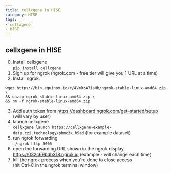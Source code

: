 ```yaml
---
title: cellxgene in HISE
category: HISE
tags:
- cellxgene
- HISE
---
```


## cellxgene in HISE

0. Install cellxgene  
`pip install cellxgene`  
1. Sign up for ngrok (ngrok.com - free tier will give you 1 URL at a time)  
2. Install ngrok:  
```
wget https://bin.equinox.io/c/4VmDzA7iaHb/ngrok-stable-linux-amd64.zip \
&& unzip ngrok-stable-linux-amd64.zip \
&& rm -f ngrok-stable-linux-amd64.zip
```
3. Add auth token from https://dashboard.ngrok.com/get-started/setup  
(will vary by user)  
4. launch cellxgene  
`cellxgene launch https://cellxgene-example-data.czi.technology/pbmc3k.h5ad` (for example dataset)  
5. run ngrok forwarding  
`./ngrok http 5005`  
6. open the forwarding URL shown in the ngrok display  
https://032c69bdb318.ngrok.io (example - will change each time)  
7. kill the ngrok process when you're done to close access  
(hit Ctrl-C in the ngrok terminal window)  


